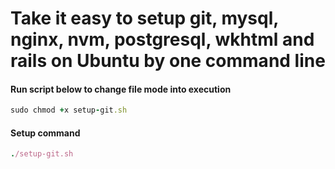 # Take it easy to setup git, mysql, nginx, nvm, postgresql, wkhtml and rails on Ubuntu by one command line

#### Run script below to change file mode into execution

```ruby
sudo chmod +x setup-git.sh
```
#### Setup command

```ruby
./setup-git.sh
```